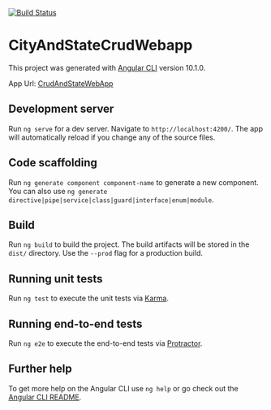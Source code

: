 [![Build Status](https://travis-ci.org/gmatozinho/city-and-state-crud-webapp.svg?branch=main)](https://travis-ci.org/gmatozinho/city-and-state-crud-webapp)

# CityAndStateCrudWebapp

This project was generated with [Angular CLI](https://github.com/angular/angular-cli) version 10.1.0.

App Url: [CrudAndStateWebApp](https://city-and-state-crud-webapp.web.app/)

## Development server

Run `ng serve` for a dev server. Navigate to `http://localhost:4200/`. The app will automatically reload if you change any of the source files.

## Code scaffolding

Run `ng generate component component-name` to generate a new component. You can also use `ng generate directive|pipe|service|class|guard|interface|enum|module`.

## Build

Run `ng build` to build the project. The build artifacts will be stored in the `dist/` directory. Use the `--prod` flag for a production build.

## Running unit tests

Run `ng test` to execute the unit tests via [Karma](https://karma-runner.github.io).

## Running end-to-end tests

Run `ng e2e` to execute the end-to-end tests via [Protractor](http://www.protractortest.org/).

## Further help

To get more help on the Angular CLI use `ng help` or go check out the [Angular CLI README](https://github.com/angular/angular-cli/blob/master/README.md).
